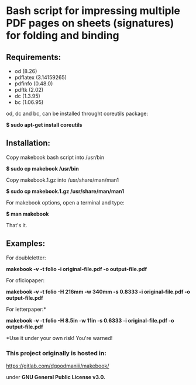 # Bash script for impressing multiple PDF pages on sheets (signatures) for folding and binding

## Requirements:

- od (8.26) 
- pdflatex (3.14159265)
- pdfinfo (0.48.0)
- pdftk (2.02)
- dc (1.3.95)
- bc (1.06.95)

od, dc and bc, can be installed throught coreutils package:

**$ sudo apt-get install coreutils**

## Installation:

Copy makebook bash script into /usr/bin

**$ sudo cp makebook /usr/bin**

Copy makebook.1.gz into /usr/share/man/man1

**$ sudo cp makebook.1.gz /usr/share/man/man1**

For makebook options, open a terminal and type:

**$ man makebook**

That's it.

## Examples:

For doubleletter:

**makebook -v -t folio -i original-file.pdf -o output-file.pdf**

For oficiopaper:

**makebook -v -t folio -H 216mm -w 340mm -s 0.8333 -i original-file.pdf -o output-file.pdf**

For letterpaper:*

**makebook -v -t folio -H 8.5in -w 11in -s 0.6333 -i original-file.pdf -o output-file.pdf**

*Use it under your own risk! You're warned!

### This project originally is hosted in:

https://gitlab.com/dgoodmaniii/makebook/

under **GNU General Public License v3.0.**
